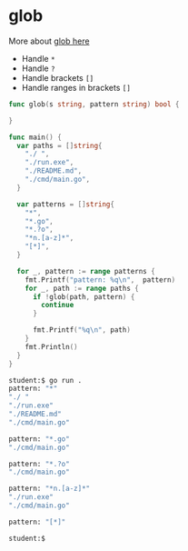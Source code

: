 # glob

More about [glob here](https://man7.org/linux/man-pages/man7/glob.7.html)

- Handle `*`
- Handle `?`
- Handle brackets `[]`
- Handle ranges in brackets `[]`

```go
func glob(s string, pattern string) bool {

}
```

```go
func main() {
  var paths = []string{
    "./ ",
    "./run.exe",
    "./README.md",
    "./cmd/main.go",
  }

  var patterns = []string{
    "*",
    "*.go",
    "*.?o",
    "*n.[a-z]*",
    "[*]",
  }

  for _, pattern := range patterns {
    fmt.Printf("pattern: %q\n",  pattern)
    for _, path := range paths {
      if !glob(path, pattern) {
        continue
      }

      fmt.Printf("%q\n", path)
    }
    fmt.Println()
  }
}
```

```sh
student:$ go run .
pattern: "*"
"./ "
"./run.exe"
"./README.md"
"./cmd/main.go"

pattern: "*.go"
"./cmd/main.go"

pattern: "*.?o"
"./cmd/main.go"

pattern: "*n.[a-z]*"
"./run.exe"
"./cmd/main.go"

pattern: "[*]"

student:$
```
